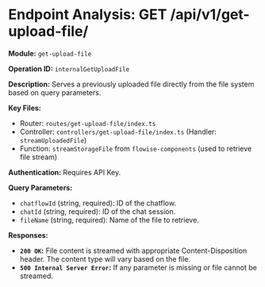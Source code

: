 # Endpoint Analysis: GET /api/v1/get-upload-file/

**Module:** `get-upload-file`

**Operation ID:** `internalGetUploadFile`

**Description:** Serves a previously uploaded file directly from the file system based on query parameters.

**Key Files:**
* Router: `routes/get-upload-file/index.ts`
* Controller: `controllers/get-upload-file/index.ts` (Handler: `streamUploadedFile`)
* Function: `streamStorageFile` from `flowise-components` (used to retrieve file stream)

**Authentication:** Requires API Key.

**Query Parameters:**
*   `chatflowId` (string, required): ID of the chatflow.
*   `chatId` (string, required): ID of the chat session.
*   `fileName` (string, required): Name of the file to retrieve.

**Responses:**
*   **`200 OK`:** File content is streamed with appropriate Content-Disposition header. The content type will vary based on the file.
*   **`500 Internal Server Error`:** If any parameter is missing or file cannot be streamed.
